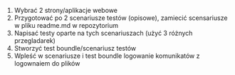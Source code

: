 1. Wybrać 2 strony/aplikacje webowe
2. Przygotować po 2 scenariusze testów (opisowe), zamiecić scensariusze w pliku readme.md w repozytorium
3. Napisać testy oparte na tych scenariuszach (użyć 3 różnych przegladarek)
4. Stworzyć test boundle/scenariusz testów
5. Wpleść w scenariusze i test boundle logowanie komunikatów z logownaiem do plików
